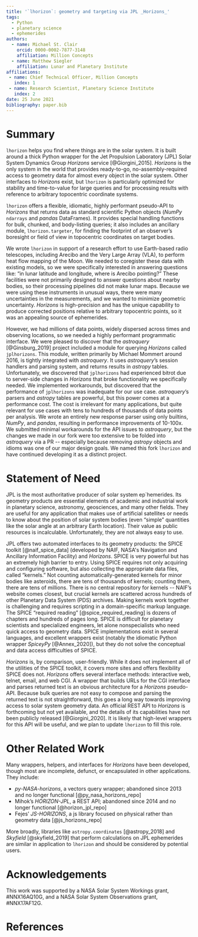 ```yaml
---
title: '`lhorizon`: geometry and targeting via JPL _Horizons_'
tags:
  - Python
  - planetary science
  - ephemerides
authors:
  - name: Michael St. Clair 
    orcid: 0000-0002-7877-3148 
    affiliation: Million Concepts
  - name: Matthew Siegler
    affiliation: Lunar and Planetary Institute
affiliations:
 - name: Chief Technical Officer, Million Concepts
   index: 1
 - name: Research Scientist, Planetary Science Institute
   index: 2
date: 25 June 2021
bibliography: paper.bib
---
```


# Summary

`lhorizon` helps you find where things are in the solar system. It is built around a thick Python wrapper for the Jet 
Propulsion Laboratory (JPL) Solar System Dynamics Group  _Horizons_ service 
[@Giorgini_2015].  _Horizons_ is the only system in the world that provides 
ready-to-go, no-assembly-required access to geometry data for almost every object in the solar system.  Other 
interfaces to _Horizons_ exist, but `lhorizon` is particularly optimized for stability and time-to-value for large 
queries and for processing results with reference to arbitrary topocentric coordinate systems.

`lhorizon` offers a flexible, idiomatic, highly performant pseudo-API to _Horizons_ that returns data as standard 
scientific Python objects (_NumPy_ `ndarrays` and _pandas_ DataFrames). It provides special handling functions for bulk, 
chunked, and body-listing queries; it also includes an ancillary module, `lhorizon.targeter`, for finding the footprint 
of an observer’s boresight or field of view in topocentric coordinates on target bodies.  

We wrote `lhorizon` in support of a research effort to use Earth-based radio telescopes, including Arecibo and the Very 
Large Array (VLA), to perform heat flow mapping of the Moon. We needed to coregister these data with existing models, 
so we were specifically interested in answering questions like: “in lunar latitude and longitude, where is Arecibo 
pointing?” These facilities were not primarily designed to answer questions about nearby bodies, so their processing 
pipelines did not make lunar maps. Because we were using these instruments in unusual ways, there were many 
uncertainties in the measurements, and we wanted to minimize geometric uncertainty.  _Horizons_ is high-precision and 
has the unique capability to produce corrected positions relative to arbitrary topocentric points, so it was an 
appealing source of ephemerides. 

However, we had millions of data points, widely dispersed across times and observing locations, so we needed a highly 
performant programmatic interface. We were pleased to discover that the _astroquery_ [@Ginsburg_2019] project included 
a module for querying _Horizons_ called  `jplhorizons`. This module, written primarily by Michael Mommert around 2016, 
is tightly integrated with _astroquery_. It uses _astroquery_’s session handlers and parsing system, and returns 
results in _astropy_ tables. Unfortunately, we discovered that `jplhorizons` had experienced bitrot due to server-side 
changes in _Horizons_ that broke functionality we specifically needed. We implemented workarounds, but discovered that 
the performance of `jplhorizons` was inadequate for our use case. _astroquery_’s parsers and _astropy_ tables are powerful,
but this power comes at a performance cost. The cost is irrelevant for many applications, but quite relevant for use 
cases with tens to hundreds of thousands of data points per analysis. We wrote an entirely new response parser using only builtins, 
_NumPy_, and _pandas_, resulting in performance improvements of 10-100x. We submitted minimal workarounds for 
the API issues to _astroquery_, but the changes we made in our fork were too extensive to be folded into 
_astroquery_ via a PR -- especially because removing _astropy_ objects and idioms was one of our major design goals.
We named this fork `lhorizon` and have continued developing it as a distinct project.

# Statement of Need

JPL is the most authoritative producer of solar system ep`hemerides. Its geometry products are essential elements of 
academic and industrial work in planetary science, astronomy, geosciences, and many other fields. They are useful for 
any application that makes use of artificial satellites or needs to know about the position of solar system bodies 
(even “simple” quantities like the solar angle at an arbitrary Earth location). Their value as public resources is 
incalculable. Unfortunately, they are not always easy to use.

JPL offers two automated interfaces to its geometry products: the SPICE toolkit [@naif_spice_data] (developed by NAIF, 
NASA's Navigation and Ancillary Information Facility) and _Horizons_. SPICE is very powerful but has an extremely high 
barrier to entry. Using SPICE requires not only acquiring and configuring software, but also collecting the appropriate 
data files, called “kernels.” Not counting automatically-generated kernels for minor bodies like asteroids, there are 
tens of thousands of kernels; counting them, there are tens of millions. There is no central repository for kernels -- 
NAIF’s website comes closest, but crucial kernels are scattered across hundreds of other Planetary 
Data System (PDS) archives.  Making kernels work together is challenging and requires scripting in a domain-specific 
markup language. The SPICE “required reading” [@spice_required_reading] is dozens of chapters and hundreds of pages 
long. SPICE is difficult for planetary scientists and specialized engineers, let alone nonspecialists who need quick 
access to geometry data. SPICE implementations exist in several languages, and excellent wrappers exist (notably the 
idiomatic Python wrapper _SpiceyPy_ [@Annex_2020]), but they do not solve the conceptual and data access difficulties 
of SPICE.

_Horizons_ is, by comparison, user-friendly. While it does not implement all of the utilities of the SPICE toolkit, 
it covers more sites and offers flexibility SPICE does not.  _Horizons_ offers several interface methods: interactive 
web, telnet, email, and web CGI. A wrapper that builds URLs for the CGI interface and parses returned text is an 
obvious architecture for a _Horizons_ pseudo-API. Because bulk queries are not easy to compose and parsing the returned 
text is not straightforward, this goes a long way towards improving access to solar system geometry data. An official 
REST API to _Horizons_ is forthcoming but not yet available, and the details of its capabilities have not been publicly 
released [@Giorgini_2020]. It is likely that high-level wrappers for this API will be useful, and we plan to update 
`lhorizon` to fill this role.

# Other Related Work

Many wrappers, helpers, and interfaces for _Horizons_ have been developed, though most are incomplete, defunct, or 
encapsulated in other applications. They include:

* _py-NASA-horizons_, a vectors query wrapper; abandoned since 2013 and no longer functional [@py_nasa_horizons_repo]
* Mihok’s _HORIZON-JPL_, a REST API; abandoned since 2014 and no longer functional [@horizon_jpl_repo]
* Fejes’ _JS-HORIZONS_, a js library focused on physical rather than geometry data [@js_horizons_repo]

More broadly, libraries like `astropy.coordinates` [@astropy_2018] and _Skyfield_ [@skyfield_2019] that perform 
calculations on JPL ephemerides are similar in application to `lhorizon` and should be considered by potential users.

# Acknowledgements

This work was supported by a NASA Solar System Workings grant, #NNX16AQ10G, and a NASA Solar System Observations 
grant, #NNX17AF12G.

# References